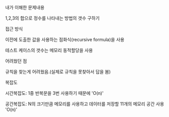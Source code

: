 내가 이해한 문제내용

1,2,3의 합으로 정수를 나타내는 방법의 갯수 구하기


접근 방식

이전에 도출한 값을 사용하는 점화식(recursive formula)을 사용

테스트 케이스의 갯수는 메모리 동적할당을 사용


어려웠던 점

규칙을 찾는게 어려웠음.(실제로 규칙을 못찾아서 답을 봄)


복잡도

시간복잡도: 1중 반복문을 3번 사용하기 때문에 'O(n)'

공간복잡도: N의 크기만큼 메모리를 사용하고 데이터를 저장할 11개의 메모리 공간 사용 'O(n)'
